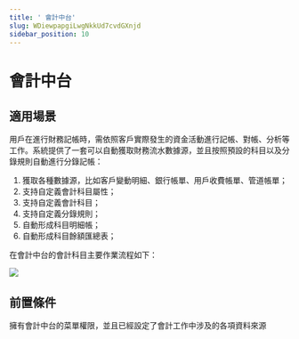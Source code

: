 ```yaml
---
title: ' 會計中台'
slug: WDiewpapgiLwgNkkUd7cvdGXnjd
sidebar_position: 10
---
```



#  會計中台

## 適用場景

用戶在進行財務記帳時，需依照客戶實際發生的資金活動進行記帳、對帳、分析等工作。系統提供了一套可以自動獲取財務流水數據源，並且按照預設的科目以及分錄規則自動進行分錄記帳：

1. 獲取各種數據源，比如客戶變動明細、銀行帳單、用戶收費帳單、管道帳單； 
2. 支持自定義會計科目屬性； 
3. 支持自定義會計科目； 
4. 支持自定義分錄規則； 
5. 自動形成科目明細帳； 
6. 自動形成科目餘額匯總表；

在會計中台的會計科目主要作業流程如下：

<img src="/assets/CEmSb6zcFoxD0kx9FTEck7bnnmh.jpeg" src-width="1716" src-height="1074" align="center"/>

## 前置條件

擁有會計中台的菜單權限，並且已經設定了會計工作中涉及的各項資料來源

